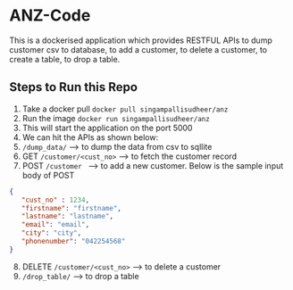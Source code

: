 # ANZ-Code
This is a dockerised application which provides RESTFUL APIs to dump customer csv to database, to add a customer, to delete a customer, to create a table, to drop a table. 

## Steps to Run this Repo

1. Take a docker pull
   ```docker pull singampallisudheer/anz```
2. Run the image
   ```docker run singampallisudheer/anz```
3. This will start the application on the port 5000
4. We can hit the APIs as shown below:
5. ```/dump_data/``` --> to dump the data from csv to sqllite
6. GET ```/customer/<cust_no>``` --> to fetch the customer record
7. POST ```/customer ``` --> to add a new customer. Below is the sample input body of POST
 ```json
{
    "cust_no" : 1234,
    "firstname": "firstname",
    "lastname": "lastname",
    "email": "email",
    "city": "city",
    "phonenumber": "042254568"
}
  ```
8. DELETE ```/customer/<cust_no>``` --> to delete a customer
9. ```/drop_table/``` --> to drop a table
